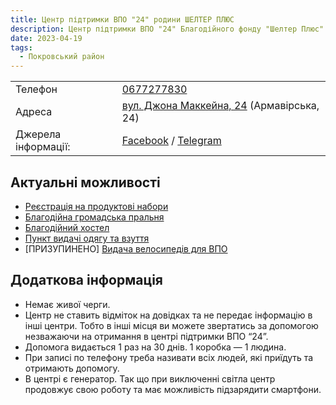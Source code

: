 ```yaml
---
title: Центр підтримки ВПО "24" родини ШЕЛТЕР ПЛЮС
description: Центр підтримки ВПО "24" Благодійного фонду "Шелтер Плюс" у Кривому Розі за адресою вулиця Маккейна, 24 
date: 2023-04-19
tags:
  - Покровський район
---
```


<div class="centers--block">

<!-- Телефон: <a href="tel:0677277830">0677277830</a>

Адреса: [вул. Джона Маккейна, 24](https://goo.gl/maps/LjhkFUZHJuaAuEKt9) (Армавірська, 24)

Джерела інформації: [Facebook](https://fb.com/supportcenter24) / [Telegram](https://t.me/centervpo24)  -->

|   |   |
|---|---|
| Телефон  | <a href="tel:0677277830">0677277830</a>   |
|Адреса | [вул. Джона Маккейна, 24](https://goo.gl/maps/LjhkFUZHJuaAuEKt9) (Армавірська, 24)  |
|Джерела інформації:   |  [Facebook](https://fb.com/supportcenter24) / [Telegram](https://t.me/centervpo24) |


</div>

## Актуальні можливості 
- [Реєстрація на продуктові набори](/center/vpo24/reyestraciya)
- [Благодійна громадська пральня](/center/vpo24/pralnya)
- [Благодійний хостел](/center/vpo24/hostel)
- [Пункт видачі одягу та взуття](/center/vpo24/odyag)
- [ПРИЗУПИНЕНО] [Видача велосипедів для ВПО](https://forms.gle/xWdQzPmk76LYjd357)

## Додаткова інформація
- Немає живої черги.
- Центр не ставить відміток на довідках та не передає інформацію в інші центри. Тобто в інші місця ви можете звертатись за допомогою незважаючи на отримання в центрі підтримки ВПО “24”.
- Допомога видається 1 раз на 30 днів. 1 коробка — 1 людина.
- При записі по телефону треба називати всіх людей, які приїдуть та отримають допомогу.
- В центрі є генератор. Так що при виключенні світла центр продовжує свою роботу та має можливість підзарядити смартфони.